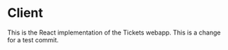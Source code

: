 # Client

This is the React implementation of the Tickets webapp. This is a change for a test commit.
